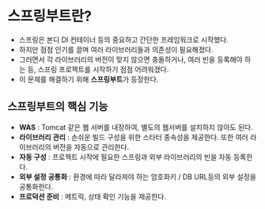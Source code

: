 # 스프링부트란?

- 스프링은 본디 DI 컨테이너 등의 중요하고 간단한 프레임워크로 시작했다.
- 하지만 점점 인기를 끌며 여러 라이브러리들과 의존성이 필요해졌다.
- 그러면서 각 라이브러리의 버전이 맞지 않으면 충돌하거나, 여러 빈을 등록해야 하는 등, 스프링 프로젝트를 시작하기 점점 어려워졌다.
- 이 문제를 해결하기 위해 **스프링부트**가 등장한다.

## 스프링부트의 핵심 기능

- **WAS** : Tomcat 같은 웹 서버를 내장하여, 별도의 웹서버를 설치하지 않아도 된다.
- **라이브러리 관리** : 손쉬운 빌드 구성을 위한 스타터 종속성을 제공한다. 또한 여러 라이브러리의 버전을 자동으로 관리한다.
- **자동 구성** : 프로젝트 시작에 필요한 스프링과 외부 라이브러리의 빈을 자동 등록한다.
- **외부 설정 공통화** : 환경에 따라 달라져야 하는 암호화키 / DB URL등의 외부 설정을 공통화한다.
- **프로덕션 준비** : 메트릭, 상태 확인 기능을 제공한다.
